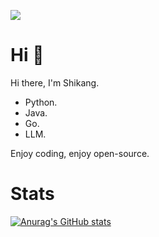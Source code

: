![](https://komarev.com/ghpvc/?username=shikangpang&style=flat-square)
# Hi 👋
Hi there, I'm Shikang.

- Python.
- Java.
- Go.
- LLM.

Enjoy coding, enjoy open-source.

# Stats
[![Anurag's GitHub stats](https://github-readme-stats.vercel.app/api?username=shikangpang&show_icons=true&theme=tokyonight)](https://github.com/anuraghazra/github-readme-stats)
